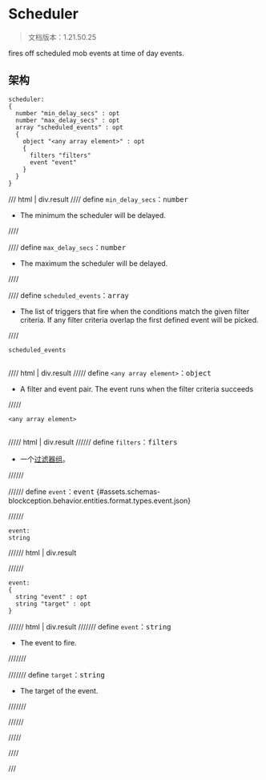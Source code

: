 # Scheduler

> 文档版本：1.21.50.25

fires off scheduled mob events at time of day events.

## 架构

```mcschema
scheduler:
{
  number "min_delay_secs" : opt
  number "max_delay_secs" : opt
  array "scheduled_events" : opt
  {
    object "<any array element>" : opt
    {
      filters "filters"
      event "event"
    }
  }
}

```

/// html | div.result
//// define
`min_delay_secs`：<samp>number</samp>

- The minimum the scheduler will be delayed.


////


//// define
`max_delay_secs`：<samp>number</samp>

- The maximum the scheduler will be delayed.


////


//// define
`scheduled_events`：<samp>array</samp>

- The list of triggers that fire when the conditions match the given filter criteria. If any filter criteria overlap the first defined event will be picked.


////

<div class="language-text highlight"><span class="filename"><code>scheduled_events</code></span><pre id="__code_1"><span></span></pre></div>

//// html | div.result
///// define
`<any array element>`：<samp>object</samp>

- A filter and event pair. The event runs when the filter criteria succeeds


/////

<div class="language-text highlight"><span class="filename"><code>&lt;any array element&gt;</code></span><pre id="__code_1"><span></span></pre></div>

///// html | div.result
////// define
`filters`：<samp>filters</samp>

- 一个[过滤器组](../filter.md)。


//////


////// define
`event`：<samp>event</samp> {#assets.schemas-blockception.behavior.entities.format.types.event.json}


//////

```mcschema
event:
string

```

////// html | div.result

//////


```mcschema
event:
{
  string "event" : opt
  string "target" : opt
}

```

////// html | div.result
/////// define
`event`：<samp>string</samp>

- The event to fire.


///////


/////// define
`target`：<samp>string</samp>

- The target of the event.


///////


//////




/////


////


///

